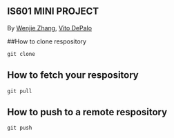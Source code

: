 ## IS601 MINI PROJECT
By [Wenjie Zhang](), [Vito DePalo]()

##How to clone respository
```
git clone
```
## How to fetch your respository
```
git pull 
```
## How to push to a remote respository
```
git push
```

